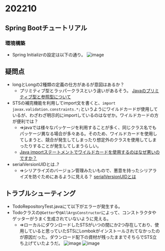 # 202210
## 	Spring Bootチュートリアル
### 環境構築
- Spring Initializrの設定は以下の通り。
![image](https://user-images.githubusercontent.com/116000206/198933576-56950c91-abbf-4372-9edf-36882b55e9a0.png)

## 疑問点
- longとLongの2種類の定義の仕方があるが意図はあるか？
  - プリミティブ型とラッパークラスという違いがあるそう。 [Javaのプリミティブ型と参照型について](https://4geek.net/about-primitive-types-and-reference-types-in-java/)
- STSの補完機能を利用してimport文を書くと、`import javax.validation.constraints.*;`というようにワイルドカードが使用しているが、わざわざ明示的にimportしているのはなぜか。ワイルドカードの方が便利では？
  - ⇒javaでは様々なパッケージを利用することが多く、同じクラス名でもパッケージ異なる場合が多々ある。そのため、ワイルドカードを使用してしまうと、競合が発生してしまったり想定外のクラスを使用してしまったりすることが発生してしまうらしい。
  - [Java importステートメントでワイルドカードを使用するのはなぜ悪いのですか？](https://www.web-dev-qa-db-ja.com/ja/java/java-import%E3%82%B9%E3%83%86%E3%83%BC%E3%83%88%E3%83%A1%E3%83%B3%E3%83%88%E3%81%A7%E3%83%AF%E3%82%A4%E3%83%AB%E3%83%89%E3%82%AB%E3%83%BC%E3%83%89%E3%82%92%E4%BD%BF%E7%94%A8%E3%81%99%E3%82%8B%E3%81%AE%E3%81%AF%E3%81%AA%E3%81%9C%E6%82%AA%E3%81%84%E3%81%AE%E3%81%A7%E3%81%99%E3%81%8B%EF%BC%9F/958357806/)
- serialVersionUIDとは..?
  - ⇒シリアライズのバージョン管理みたいもので、悪意を持ったシリアライズを防ぐためにあるように見える？ [serialVersionUIDとは](https://debimate.jp/2021/02/20/%E3%80%90java%E3%80%91serializable%E3%81%AE%E5%AE%9F%E8%A3%85%E3%80%81%E5%BD%B9%E5%89%B2%E3%80%81%E4%BD%BF%E3%81%84%E6%96%B9%E3%80%81%E5%8D%B1%E9%99%BA%E6%80%A7%E3%81%A8%E3%81%9D%E3%81%AE%E5%AF%BE/#:~:text=%7D-,serialVersionUID%E3%81%A8%E3%81%AF,%E3%83%90%E3%83%BC%E3%82%B8%E3%83%A7%E3%83%B3%E3%82%92%E5%A4%89%E6%9B%B4%E3%81%97%E3%81%BE%E3%81%99%E3%80%82)

## トラブルシューティング
- TodoRepositoryTest.javaにて以下がエラーが発生する。
- Todoクラスの`@Getter`や`@AllArgsConstructor`によって、コンストラクタやゲッターがうまく生成されていないように見える。
  - ⇒ローカルにダウンロードしたSTSがいつの間にか2つ存在しており、使用していると思っていたSTSにLombokがインストールされてなかったのが原因だった。ダウンロード配下の資材が残ったままでそちらでSTS立ち上げていたようだ。
![image](https://user-images.githubusercontent.com/116000206/198956574-271918ad-2302-41fe-8eac-812de1788241.png)
![image](https://user-images.githubusercontent.com/116000206/198956512-edab814c-4fcc-44dd-99cc-f73a1585fc7d.png)
